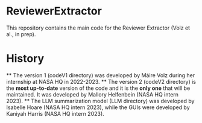# ReviewerExtractor
This repository contains the main code for the Reviewer Extractor (Volz et al., in prep).<br>
# History

** The version 1 (codeV1 directory) was developed by Máire Volz during her internship at NASA HQ in 2022-2023. 
** The version 2 (codeV2 directory) is the **most up-to-date** version of the code and it is the **only one** that will be maintained. It was developed by Mallory Helfenbein (NASA HQ intern 2023).
** The LLM summarization model (LLM directory) was developed by Isabelle Hoare (NASA HQ intern 2023), while the GUIs were developed by Kaniyah Harris (NASA HQ intern 2023).


